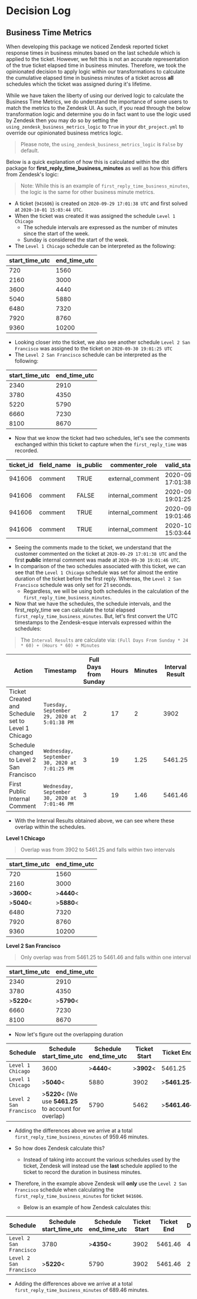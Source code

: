 # Decision Log

## Business Time Metrics
When developing this package we noticed Zendesk reported ticket response times in business minutes based on the last schedule which is applied to the ticket. However, we felt this is not an accurate representation of the true ticket elapsed time in business minutes. Therefore, we took the opinionated decision to apply logic within our transformations to calculate the cumulative elapsed time in business minutes of a ticket across **all** schedules which the ticket was assigned during it's lifetime.

While we have taken the liberty of using our derived logic to calculate the Business Time Metrics, we do understand the importance of some users to match the metrics to the Zendesk UI. As such, if you read through the below transformation logic and determine you do in fact want to use the logic used by Zendesk then you may do so by setting the `using_zendesk_business_metrics_logic` to `True` in your `dbt_project.yml` to override our opinionated business metrics logic.
> Please note, the `using_zendesk_business_metrics_logic` is `False` by default.

Below is a quick explanation of how this is calculated within the dbt package for **first_reply_time_business_minutes** as well as how this differs from Zendesk's logic:
> Note: While this is an example of `first_reply_time_business_minutes`, the logic is the same for other business minute metrics.

- A ticket (`941606`) is created on `2020-09-29 17:01:38 UTC` and first solved at `2020-10-01 15:03:44 UTC`.
- When the ticket was created it was assigned the schedule `Level 1 Chicago`
  - The schedule intervals are expressed as the number of minutes since the start of the week.
  - Sunday is considered the start of the week.
- The `Level 1 Chicago` schedule can be interpreted as the following:

| **start_time_utc** | **end_time_utc**  | 
| ------------------ | ----------------- |
| 720  | 1560  |
| 2160 | 3000  |
| 3600 | 4440  |
| 5040 | 5880  |
| 6480 | 7320  |
| 7920 | 8760  |
| 9360 | 10200 |

- Looking closer into the ticket, we also see another schedule `Level 2 San Francisco` was assigned to the ticket on `2020-09-30 19:01:25 UTC`
- The `Level 2 San Francisco` schedule can be interpreted as the following:

| **start_time_utc** | **end_time_utc**  | 
| ------------------ | ----------------- |
| 2340 | 2910 |
| 3780 | 4350 |
| 5220 | 5790 |
| 6660 | 7230 |
| 8100 | 8670 |

- Now that we know the ticket had two schedules, let's see the comments exchanged within this ticket to capture when the `first_reply_time` was recorded.

| **ticket_id** | **field_name** | **is_public** | **commenter_role** | **valid_starting_at** |
| ------------- | -------------- | ------------- | ------------------ | --------------------- |
| 941606 | comment | TRUE | external_comment | 2020-09-29 17:01:38 UTC |
| 941606 | comment | FALSE | internal_comment | 2020-09-30 19:01:25 UTC |
| 941606 | comment | TRUE | internal_comment | 2020-09-30 19:01:46 UTC |
| 941606 | comment | TRUE | internal_comment | 2020-10-01 15:03:44 UTC |

- Seeing the comments made to the ticket, we understand that the customer commented on the ticket at `2020-09-29 17:01:38 UTC` and the first **public** internal comment was made at `2020-09-30 19:01:46 UTC`.
- In comparison of the two schedules associated with this ticket, we can see that the `Level 1 Chicago` schedule was set for almost the entire duration of the ticket before the first reply. Whereas, the `Level 2 San Francisco` schedule was only set for 21 seconds.
  - Regardless, we will be using both schedules in the calculation of the `first_reply_time_business_minutes`.
- Now that we have the schedules, the schedule intervals, and the first_reply_time we can calculate the total elapsed `first_reply_time_business_minutes`. But, let's first convert the UTC timestamps to the Zendesk-esque intervals expressed within the schedules:
> The `Interval Results` are calculate via: `(Full Days From Sunday * 24 * 60) + (Hours * 60) + Minutes`

| **Action** | **Timestamp** | **Full Days from Sunday** | **Hours** | **Minutes** | **Interval Result** |
| ---------- | ------------- | ------------------------- | --------- | ----------- | ------------------- |
| Ticket Created and Schedule set to Level 1 Chicago | `Tuesday, September 29, 2020 at 5:01:38 PM` | 2 | 17 | 2 | 3902 |
| Schedule changed to Level 2 San Francisco | `Wednesday, September 30, 2020 at 7:01:25 PM` | 3 | 19 | 1.25 | 5461.25 |
| First Public Internal Comment | `Wednesday, September 30, 2020 at 7:01:46 PM` | 3 | 19 | 1.46 | 5461.46 |

- With the Interval Results obtained above, we can see where these overlap within the schedules.

**Level 1 Chicago**
> Overlap was from 3902 to 5461.25 and falls within two intervals

| **start_time_utc** | **end_time_utc**  | 
| ------------------ | ----------------- |
| 720  | 1560  |
| 2160 | 3000  |
| >**3600**<  | >**4440**<  |
| >**5040**< | >**5880**<  |
| 6480 | 7320  |
| 7920 | 8760  |
| 9360 | 10200 |

**Level 2 San Francisco**
> Only overlap was from 5461.25 to 5461.46 and falls within one interval

| **start_time_utc** | **end_time_utc**  | 
| ------------------ | ----------------- |
| 2340 | 2910 |
| 3780 | 4350 |
| >**5220**< | >**5790**< |
| 6660 | 7230 |
| 8100 | 8670 |

- Now let's figure out the overlapping duration

| **Schedule** | **Schedule start_time_utc** | **Schedule end_time_utc**  | **Ticket Start** | **Ticket End** | **Difference** | 
|----| ------------------ | -----------------| ------------------ | -----------------| ------------------ |
| `Level 1 Chicago` | 3600 | >**4440**< | >**3902**< | 5461.25 | 538 |
| `Level 1 Chicago` | >**5040**< | 5880 | 3902 | >**5461.25**< | 421.25 |
| `Level 2 San Francisco` | >**5220**< (We use **5461.25** to account for overlap) | 5790 | 5462 | >**5461.46**< | .21 |

- Adding the differences above we arrive at a total `first_reply_time_business_minutes` of 959.46 minutes.

- So how does Zendesk calculate this?
  - Instead of taking into account the various schedules used by the ticket, Zendesk will instead use the **last** schedule applied to the ticket to record the duration in business minutes.
- Therefore, in the example above Zendesk will **only** use the `Level 2 San Francisco` schedule when calculating the `first_reply_time_business_minutes` for ticket `941606`.
  - Below is an example of how Zendesk calculates this:

| **Schedule** | **Schedule start_time_utc** | **Schedule end_time_utc**  | **Ticket Start** | **Ticket End** | **Difference** | 
|----| ------------------ | -----------------| ------------------ | -----------------| ------------------ |
| `Level 2 San Francisco` | 3780 | >**4350**<  | 3902 | 5461.46 | 448 |
| `Level 2 San Francisco` | >**5220**<  | 5790 | 3902 | 5461.46 | 241.46 |

- Adding the differences above we arrive at a total `first_reply_time_business_minutes` of 689.46 minutes.